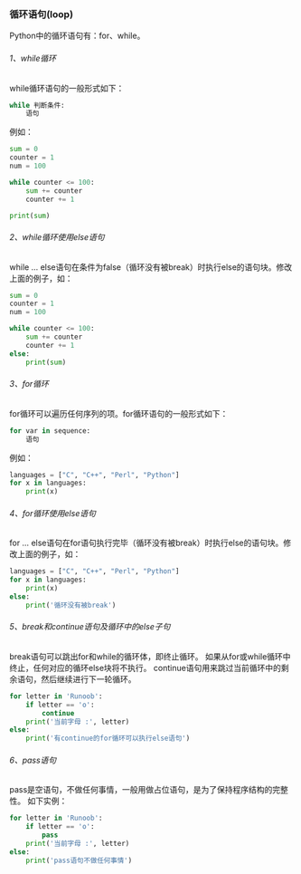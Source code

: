 ### 循环语句(loop)

Python中的循环语句有：for、while。

###### 1、while循环
while循环语句的一般形式如下：

```python
while 判断条件:
    语句
```

例如：

```python
sum = 0
counter = 1
num = 100

while counter <= 100:
    sum += counter
    counter += 1

print(sum)
```

###### 2、while循环使用else语句
while … else语句在条件为false（循环没有被break）时执行else的语句块。修改上面的例子，如：

```python
sum = 0
counter = 1
num = 100

while counter <= 100:
    sum += counter
    counter += 1
else:
    print(sum)
```

###### 3、for循环
for循环可以遍历任何序列的项。for循环语句的一般形式如下：

```python
for var in sequence:
    语句
```

例如：

```python
languages = ["C", "C++", "Perl", "Python"]
for x in languages:
    print(x)
```

###### 4、for循环使用else语句
for … else语句在for语句执行完毕（循环没有被break）时执行else的语句块。修改上面的例子，如：

```python
languages = ["C", "C++", "Perl", "Python"]
for x in languages:
    print(x)
else:
    print('循环没有被break')
```

###### 5、break和continue语句及循环中的else子句
break语句可以跳出for和while的循环体，即终止循环。
如果从for或while循环中终止，任何对应的循环else块将不执行。
continue语句用来跳过当前循环中的剩余语句，然后继续进行下一轮循环。

```python
for letter in 'Runoob':
    if letter == 'o':
        continue
    print('当前字母 :', letter)
else:
    print('有continue的for循环可以执行else语句')
```

###### 6、pass语句
pass是空语句，不做任何事情，一般用做占位语句，是为了保持程序结构的完整性。 如下实例：

```python
for letter in 'Runoob':
    if letter == 'o':
        pass
    print('当前字母 :', letter)
else:
    print('pass语句不做任何事情')
```